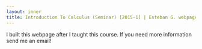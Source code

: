```yaml
---
layout: inner
title: Introduction To Calculus (Seminar) [2015-1] | Esteban G. webpage
---
```


<p>I built this webpage after I taught this course. If you need more information send me an email!</p>
